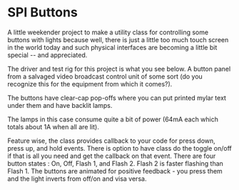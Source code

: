 # SPI Buttons

A little weekender project to make a utility class for controlling some buttons with lights because well, there is just a little too much touch screen in the world today and such physical interfaces are becoming a little bit special -- and appreciated.

The driver and test rig for this project is what you see below.  A button panel from a salvaged video broadcast control unit of some sort (do you recognize this for the equipment from which it comes?).

The buttons have clear-cap pop-offs where you can put printed mylar text under them and have backlit lamps.

The lamps in this case consume quite a bit of power (64mA each which totals about 1A when all are lit).

Feature wise, the class provides callback to your code for press down, press up, and hold events.  There is option to have class do the toggle on/off if that is all you need and get the callback on that event.  There are four button states : On, Off, Flash 1, and Flash 2.  Flash 2 is faster flashing than Flash 1.  The buttons are animated for positive feedback - you press them and the light inverts from off/on and visa versa.
